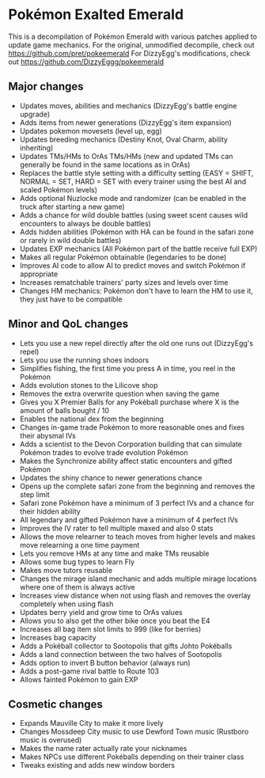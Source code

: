 # Pokémon Exalted Emerald

This is a decompilation of Pokémon Emerald with various patches applied to update game mechanics.
For the original, unmodified decompile, check out <https://github.com/pret/pokeemerald>
For DizzyEgg's modifications, check out <https://github.com/DizzyEggg/pokeemerald>

## Major changes

- Updates moves, abilities and mechanics (DizzyEgg's battle engine upgrade)
- Adds items from newer generations (DizzyEgg's item expansion)
- Updates pokemon movesets (level up, egg)
- Updates breeding mechanics (Destiny Knot, Oval Charm, ability inheriting)
- Updates TMs/HMs to OrAs TMs/HMs (new and updated TMs can generally be found in the same locations as in OrAs)
- Replaces the battle style setting with a difficulty setting (EASY = SHIFT, NORMAL = SET, HARD = SET with every trainer using the best AI and scaled Pokémon levels)
- Adds optional Nuzlocke mode and randomizer (can be enabled in the truck after starting a new game)
- Adds a chance for wild double battles (using sweet scent causes wild encounters to always be double battles)
- Adds hidden abilities (Pokémon with HA can be found in the safari zone or rarely in wild double battles)
- Updates EXP mechanics (All Pokémon part of the battle receive full EXP)
- Makes all regular Pokémon obtainable (legendaries to be done)
- Improves AI code to allow AI to predict moves and switch Pokémon if appropriate
- Increases rematchable trainers' party sizes and levels over time
- Changes HM mechanics: Pokémon don't have to learn the HM to use it, they just have to be compatible

## Minor and QoL changes

- Lets you use a new repel directly after the old one runs out (DizzyEgg's repel)
- Lets you use the running shoes indoors
- Simplifies fishing, the first time you press A in time, you reel in the Pokémon
- Adds evolution stones to the Lilicove shop
- Removes the extra overwrite question when saving the game
- Gives you X Premier Balls for any Pokéball purchase where X is the amount of balls bought / 10
- Enables the national dex from the beginning
- Changes in-game trade Pokémon to more reasonable ones and fixes their abysmal IVs
- Adds a scientist to the Devon Corporation building that can simulate Pokémon trades to evolve trade evolution Pokémon
- Makes the Synchronize ability affect static encounters and gifted Pokémon
- Updates the shiny chance to newer generations chance
- Opens up the complete safari zone from the beginning and removes the step limit
- Safari zone Pokémon have a minimum of 3 perfect IVs and a chance for their hidden ability
- All legendary and gifted Pokémon have a minimum of 4 perfect IVs
- Improves the IV rater to tell multiple maxed and also 0 stats
- Allows the move relearner to teach moves from higher levels and makes move relearning a one time payment
- Lets you remove HMs at any time and make TMs reusable
- Allows some bug types to learn Fly
- Makes move tutors reusable
- Changes the mirage island mechanic and adds multiple mirage locations where one of them is always active
- Increases view distance when not using flash and removes the overlay completely when using flash
- Updates berry yield and grow time to OrAs values
- Allows you to also get the other bike once you beat the E4
- Increases all bag item slot limits to 999 (like for berries) 
- Increases bag capacity
- Adds a Pokéball collector to Sootopolis that gifts Johto Pokéballs
- Adds a land connection between the two halves of Sootopolis
- Adds option to invert B button behavior (always run)
- Adds a post-game rival battle to Route 103
- Allows fainted Pokémon to gain EXP

## Cosmetic changes

- Expands Mauville City to make it more lively
- Changes Mossdeep City music to use Dewford Town music (Rustboro music is overused)
- Makes the name rater actually rate your nicknames
- Makes NPCs use different Pokéballs depending on their trainer class
- Tweaks existing and adds new window borders
